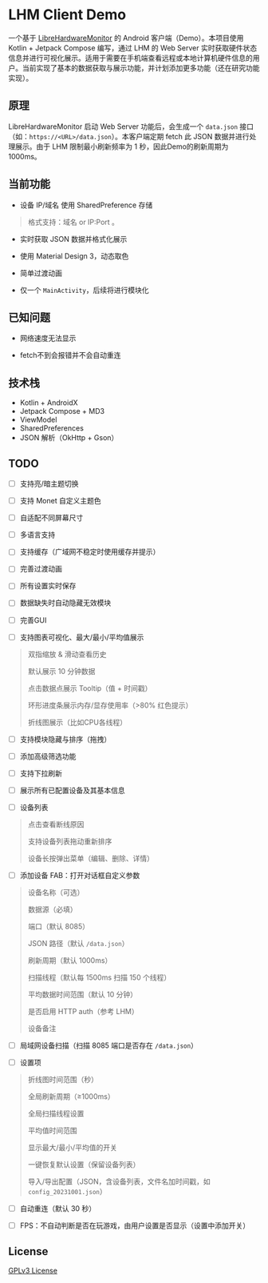 # LHM Client Demo

一个基于 [LibreHardwareMonitor](https://github.com/LibreHardwareMonitor/LibreHardwareMonitor) 的 Android 客户端（Demo）。本项目使用 Kotlin + Jetpack Compose 编写，通过 LHM 的 Web Server 实时获取硬件状态信息并进行可视化展示。适用于需要在手机端查看远程或本地计算机硬件信息的用户。当前实现了基本的数据获取与展示功能，并计划添加更多功能（还在研究功能实现）。

## 原理

LibreHardwareMonitor 启动 Web Server 功能后，会生成一个 `data.json` 接口（如：`https://<URL>/data.json`）。本客户端定期 fetch 此 JSON 数据并进行处理展示。由于 LHM 限制最小刷新频率为 1 秒，因此Demo的刷新周期为 1000ms。

## 当前功能

* 设备 IP/域名 使用 SharedPreference 存储

> 格式支持：域名 or IP:Port 。

* 实时获取 JSON 数据并格式化展示

* 使用 Material Design 3，动态取色

* 简单过渡动画

* 仅一个 `MainActivity`，后续将进行模块化

## 已知问题

* 网络速度无法显示

* fetch不到会报错并不会自动重连

## 技术栈

* Kotlin + AndroidX
* Jetpack Compose + MD3
* ViewModel
* SharedPreferences
* JSON 解析（OkHttp + Gson）

## TODO

- [ ] 支持亮/暗主题切换

- [ ] 支持 Monet 自定义主题色

- [ ] 自适配不同屏幕尺寸

- [ ] 多语言支持

- [ ] 支持缓存（广域网不稳定时使用缓存并提示）

- [ ] 完善过渡动画

- [ ] 所有设置实时保存

- [ ] 数据缺失时自动隐藏无效模块

- [ ] 完善GUI

- [ ] 支持图表可视化、最大/最小/平均值展示

>双指缩放 & 滑动查看历史
>
>默认展示 10 分钟数据
>
>点击数据点展示 Tooltip（值 + 时间戳）
>
>环形进度条展示内存/显存使用率（>80% 红色提示）
>
>折线图展示（比如CPU各线程）

- [ ] 支持模块隐藏与排序（拖拽）

- [ ] 添加高级筛选功能

- [ ] 支持下拉刷新

- [ ] 展示所有已配置设备及其基本信息

- [ ] 设备列表

>点击查看断线原因
>
>支持设备列表拖动重新排序
>
>设备长按弹出菜单（编辑、删除、详情）

- [ ] 添加设备 FAB：打开对话框自定义参数

>设备名称（可选）
>
>数据源（必填）
>
>端口（默认 8085）
>
>JSON 路径（默认 `/data.json`）
>
>刷新周期（默认 1000ms）
>
>扫描线程（默认每 1500ms 扫描 150 个线程）
>
>平均数据时间范围（默认 10 分钟）
>
>是否启用 HTTP auth（参考 LHM）
>
>设备备注

- [ ] 局域网设备扫描（扫描 8085 端口是否存在 `/data.json`）

- [ ] 设置项

>折线图时间范围（秒）
>
>全局刷新周期（≥1000ms）
>
>全局扫描线程设置
>
>平均值时间范围
>
>显示最大/最小/平均值的开关
>
>一键恢复默认设置（保留设备列表）
>
>导入/导出配置（JSON，含设备列表，文件名加时间戳，如 `config_20231001.json`）

- [ ] 自动重连（默认 30 秒）

- [ ] FPS：不自动判断是否在玩游戏，由用户设置是否显示（设置中添加开关）

## License

[GPLv3 License](LICENSE)
